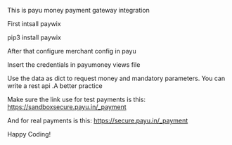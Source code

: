 This is payu money payment gateway integration

First intsall paywix

pip3 install paywix


After that configure merchant config in payu 

Insert the credentials in payumoney views file

Use the data as dict to request money and mandatory parameters. You can write a rest api .A better practice


Make sure the link use for test payments is this:
https://sandboxsecure.payu.in/_payment

And for real payments is this:
https://secure.payu.in/_payment


Happy Coding!


